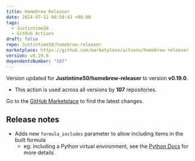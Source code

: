 ```yaml
---
title: Homebrew Releaser
date: 2024-07-12 00:50:43 +00:00
tags:
  - Justintime50
  - GitHub Actions
draft: false
repo: Justintime50/homebrew-releaser
marketplace: https://github.com/marketplace/actions/homebrew-releaser
version: v0.19.0
dependentsNumber: "107"
---
```



Version updated for **Justintime50/homebrew-releaser** to version **v0.19.0**.
- This action is used across all versions by **107** repositories.

Go to the [GitHub Marketplace](https://github.com/marketplace/actions/homebrew-releaser) to find the latest changes.

## Release notes

- Adds new `formula_includes` parameter to allow including items in the built formula
  - eg: including a Python virtual environment, see the [Python Docs](https://github.com/Homebrew/brew/blob/master/docs/Python-for-Formula-Authors.md) for more details
